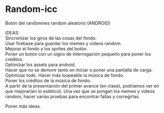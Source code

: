 # Random-icc

Botón del randomnes random aleatorio (ANDROID)

IDEAS:                                                                                                                         
Sincronizar los giros de las cosas del fondo.                                                                               
Usar firebase para guardar los memes y videos random.                                                                          
Mejorar el fondo y los sprites del botón.                                                                                       
Poner un botón con un signo de interrogación pequeño para poner los créditos.                                                   
Optimizar los assets para android.                                                                                             
Hacer que no se demore tanto en iniciar o poner una pantalla de carga.    													   
Optimizar todo.
Hacer más loopeable la música de fondo.                                                                                         
Poner los créditos de la música de fondo.                                                                                       
A partir de la presentación del primer avance (en clase), podriamos ver en que mejorar(en lo estético).
Una vez que se pongan los memes y videos random, hacer varias pruebas para encontrar fallas y corregirlas.

Poner más ideas.                                                                                                               
